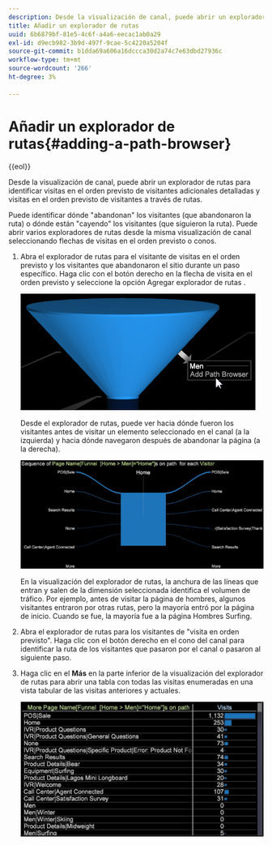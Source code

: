 ```yaml
---
description: Desde la visualización de canal, puede abrir un explorador de rutas para identificar visitas en el orden previsto de visitantes adicionales detalladas y visitas en el orden previsto de visitantes a través de rutas.
title: Añadir un explorador de rutas
uuid: 6b6879bf-81e5-4c6f-a4a6-eecac1ab0a29
exl-id: d9ecb982-3b9d-497f-9cae-5c4220a5204f
source-git-commit: b1dda69a606a16dccca30d2a74c7e63dbd27936c
workflow-type: tm+mt
source-wordcount: '266'
ht-degree: 3%

---
```


# Añadir un explorador de rutas{#adding-a-path-browser}

{{eol}}

Desde la visualización de canal, puede abrir un explorador de rutas para identificar visitas en el orden previsto de visitantes adicionales detalladas y visitas en el orden previsto de visitantes a través de rutas.

<!-- <a id="section_874AAAA89CB440EA9EABC514E987B613"></a> -->

Puede identificar dónde &quot;abandonan&quot; los visitantes (que abandonaron la ruta) o dónde están &quot;cayendo&quot; los visitantes (que siguieron la ruta). Puede abrir varios exploradores de rutas desde la misma visualización de canal seleccionando flechas de visitas en el orden previsto o conos.

1. Abra el explorador de rutas para el visitante de visitas en el orden previsto y los visitantes que abandonaron el sitio durante un paso específico. Haga clic con el botón derecho en la flecha de visita en el orden previsto y seleccione la opción Agregar explorador de rutas .

   ![](assets/funnel_path_browser_1.png)

   Desde el explorador de rutas, puede ver hacia dónde fueron los visitantes antes de visitar un elemento seleccionado en el canal (a la izquierda) y hacia dónde navegaron después de abandonar la página (a la derecha).

   ![](assets/funnel_path_browser_2.png)

   En la visualización del explorador de rutas, la anchura de las líneas que entran y salen de la dimensión seleccionada identifica el volumen de tráfico. Por ejemplo, antes de visitar la página de hombres, algunos visitantes entraron por otras rutas, pero la mayoría entró por la página de inicio. Cuando se fue, la mayoría fue a la página Hombres Surfing.

1. Abra el explorador de rutas para los visitantes de &quot;visita en orden previsto&quot;. Haga clic con el botón derecho en el cono del canal para identificar la ruta de los visitantes que pasaron por el canal o pasaron al siguiente paso.
1. Haga clic en el **Más** en la parte inferior de la visualización del explorador de rutas para abrir una tabla con todas las visitas enumeradas en una vista tabular de las visitas anteriores y actuales.

   ![](assets/path_browser_more.png)

